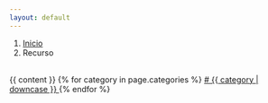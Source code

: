 ```yaml
---
layout: default
---
```


<section class="mt-4 mb-5">
	<div class="container">
		<nav aria-label="breadcrumb">
			<ol class="breadcrumb">
				<li class="breadcrumb-item"><a href="/awesome-open-data">Inicio</a></li>
				<li class="breadcrumb-item active" aria-current="page">Recurso</li>
			</ol>
		</nav>
		<br>
		{{ content }}
			{% for category in page.categories %}
                <a class="btn btn-sm btn-indigo mt-2" href="{{site.baseurl}}/categorias.html#{{ category | downcase }}">
                	# {{ category | downcase }}
                </a>
            {% endfor %}
	</div>
</section>